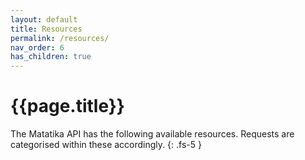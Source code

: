 ```yaml
---
layout: default
title: Resources
permalink: /resources/
nav_order: 6
has_children: true
---
```


# {{page.title}}

The Matatika API has the following available resources. Requests are categorised within these accordingly.
{: .fs-5 }